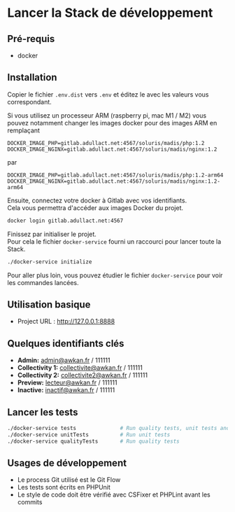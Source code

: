 Lancer la Stack de développement
================================

## Pré-requis
* docker

## Installation
Copier le fichier `.env.dist` vers `.env` et éditez le avec les valeurs vous correspondant.

Si vous utilisez un processeur ARM (raspberry pi, mac M1 / M2) vous pouvez notamment changer les images docker pour des images ARM en remplaçant

```
DOCKER_IMAGE_PHP=gitlab.adullact.net:4567/soluris/madis/php:1.2
DOCKER_IMAGE_NGINX=gitlab.adullact.net:4567/soluris/madis/nginx:1.2
```
par 
```
DOCKER_IMAGE_PHP=gitlab.adullact.net:4567/soluris/madis/php:1.2-arm64
DOCKER_IMAGE_NGINX=gitlab.adullact.net:4567/soluris/madis/nginx:1.2-arm64
```

Ensuite, connectez votre docker à Gitlab avec vos identifiants.  
Cela vous permettra d'accéder aux images Docker du projet.
```bash
docker login gitlab.adullact.net:4567
```

Finissez par initialiser le projet.  
Pour cela le fichier `docker-service` fourni un raccourci pour lancer toute la Stack.
```bash
./docker-service initialize
```

Pour aller plus loin, vous pouvez étudier le fichier `docker-service` pour voir les commandes lancées.

## Utilisation basique

* Project URL : http://127.0.0.1:8888

## Quelques identifiants clés

- **Admin:** admin@awkan.fr / 111111
- **Collectivity 1:** collectivite@awkan.fr / 111111
- **Collectivity 2:** collectivite2@awkan.fr / 111111
- **Preview:** lecteur@awkan.fr / 111111
- **Inactive:** inactif@awkan.fr / 111111

## Lancer les tests
```bash
./docker-service tests              # Run quality tests, unit tests and functionnal tests
./docker-service unitTests          # Run unit tests
./docker-service qualityTests       # Run quality tests
```

## Usages de développement
* Le process Git utilisé est le Git Flow
* Les tests sont écrits en PHPUnit
* Le style de code doit être vérifié avec CSFixer et PHPLint avant les commits
